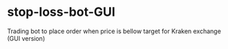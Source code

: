 # stop-loss-bot-GUI
Trading bot to place order when price is bellow target for Kraken exchange (GUI version)
